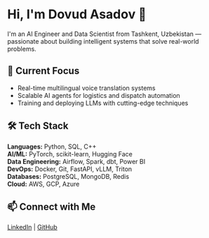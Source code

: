 # Hi, I'm Dovud Asadov 👋

I'm an AI Engineer and Data Scientist from Tashkent, Uzbekistan — passionate about building intelligent systems that solve real-world problems.

## 🚀 Current Focus
- Real-time multilingual voice translation systems
- Scalable AI agents for logistics and dispatch automation
- Training and deploying LLMs with cutting-edge techniques

## 🛠️ Tech Stack
**Languages:** Python, SQL, C++  
**AI/ML:** PyTorch, scikit-learn, Hugging Face  
**Data Engineering:** Airflow, Spark, dbt, Power BI  
**DevOps:** Docker, Git, FastAPI, vLLM, Triton  
**Databases:** PostgreSQL, MongoDB, Redis  
**Cloud:** AWS, GCP, Azure

## 📫 Connect with Me
[LinkedIn](https://www.linkedin.com/in/dovud-asadov-913002245/) | [GitHub](https://github.com/DovudAsadov)


<!--
**DovudAsadov/DovudAsadov** is a ✨ _special_ ✨ repository because its `README.md` (this file) appears on your GitHub profile.

Here are some ideas to get you started:

- 🔭 I’m currently working on ...
- 🌱 I’m currently learning ...
- 👯 I’m looking to collaborate on ...
- 🤔 I’m looking for help with ...
- 💬 Ask me about ...
- 📫 How to reach me: ...
- 😄 Pronouns: ...
- ⚡ Fun fact: ...
-->
